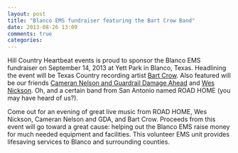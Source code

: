 ```yaml
---
layout: post
title: "Blanco EMS fundraiser featuring the Bart Crow Band"
date: 2013-08-26 13:09
comments: true
categories: 
---
```


Hill Country Heartbeat events is proud to sponsor the Blanco EMS fundraiser on
September 14, 2013 at Yett Park in Blanco, Texas.  Headlining the event will be 
Texas Country recording artist [Bart Crow](http://bartcrowmusic.com/).  Also
featured will be our friends [Cameran Nelson and Guardrail Damage
Ahead](http://www.camerannelson.com) and [Wes Nickson](http://www.reverbnation.com/wesnickson).  Oh, and a certain band from
San Antonio named ROAD HOME (you may have heard of us?).

Come out for an evening of great live music from ROAD HOME, Wes Nickson,
Cameran Nelson and GDA, and Bart Crow.  Proceeds from this event will go toward
a great cause: helping out the Blanco EMS raise money for much needed equipment
and facilities. This volunteer EMS unit provides lifesaving services to Blanco
and surrounding counties.

